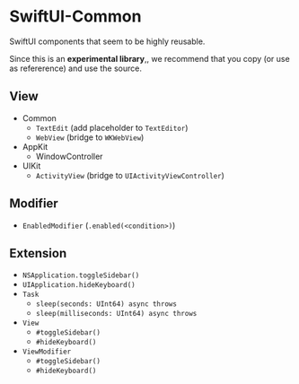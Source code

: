 # SwiftUI-Common

SwiftUI components that seem to be highly reusable.

Since this is an **experimental library**,, we recommend that you copy (or use as refererence) and use the source.

## View

- Common
  - `TextEdit` (add placeholder to `TextEditor`)
  - `WebView` (bridge to `WKWebView`)
- AppKit
  - WindowController
- UIKit
  - `ActivityView` (bridge to `UIActivityViewController`)

## Modifier

- `EnabledModifier` (`.enabled(<condition>)`)

## Extension

- `NSApplication.toggleSidebar()`
- `UIApplication.hideKeyboard()`
- `Task`
  - `sleep(seconds: UInt64) async throws`
  - `sleep(milliseconds: UInt64) async throws`
- `View`
  - `#toggleSidebar()`
  - `#hideKeyboard()`
- `ViewModifier`
  - `#toggleSidebar()`
  - `#hideKeyboard()`
